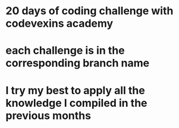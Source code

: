 # 20 days of coding challenge with codevexins academy
# each challenge is in the corresponding branch name
# I try my best to apply all the knowledge I compiled in the previous months

